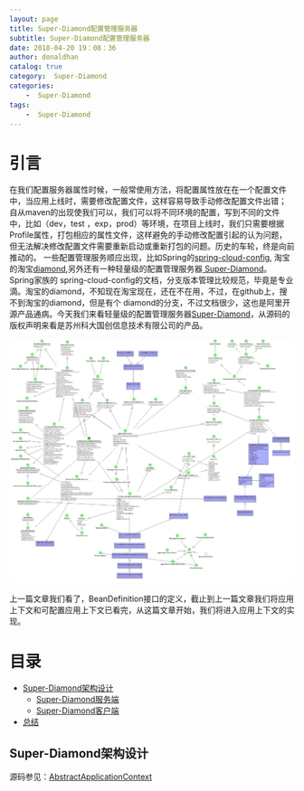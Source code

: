 ```yaml
---
layout: page
title: Super-Diamond配置管理服务器
subtitle: Super-Diamond配置管理服务器
date: 2018-04-20 19：08：36
author: donaldhan
catalog: true
category:  Super-Diamond
categories:
    -  Super-Diamond
tags:
    -  Super-Diamond
---
```


# 引言

在我们配置服务器属性时候，一般常使用方法，将配置属性放在在一个配置文件中，当应用上线时，需要修改配置文件，这样容易导致手动修改配置文件出错；
自从maven的出现使我们可以，我们可以将不同环境的配置，写到不同的文件中，比如（dev，test ，exp，prod）等环境，在项目上线时，我们只需要根据
Profile属性，打包相应的属性文件，这样避免的手动修改配置引起的认为问题，但无法解决修改配置文件需要重新启动或重新打包的问题。历史的车轮，终是向前推动的。
一些配置管理服务顺应出现，比如Spring的[spring-cloud-config][], 淘宝的淘宝[diamond][],另外还有一种轻量级的配置管理服务器[ Super-Diamond][]。Spring家族的
spring-cloud-config的文档，分支版本管理比较规范，毕竟是专业滴。淘宝的diamond，不知现在淘宝现在，还在不在用，不过，在github上，搜不到淘宝的diamond，但是有个
diamond的分支，不过文档很少，这也是阿里开源产品通病。今天我们来看轻量级的配置管理服务器[Super-Diamond][]，从源码的版权声明来看是苏州科大国创信息技术有限公司的产品。


![BeanDefinition](/image/spring-context/BeanDefinition.png)

[BeanDefinition接口]:https://donaldhan.github.io/spring-framework/2017/12/26/BeanDefinition%E6%8E%A5%E5%8F%A3%E5%AE%9A%E4%B9%89.html "BeanDefinition接口"

上一篇文章我们看了，BeanDefinition接口的定义，截止到上一篇文章我们将应用上下文和可配置应用上下文已看完，从这篇文章开始，我们将进入应用上下文的实现。

[spring-cloud-config]:https://github.com/Donaldhan/spring-cloud-config "spring-cloud-config"  
[diamond]:https://github.com/takeseem/diamond "diamond"  
[Super-Diamond]:https://github.com/Donaldhan/super-diamond "Super-Diamond"

# 目录
* [Super-Diamond架构设计](super-diamond架构设计)
    * [Super-Diamond服务端](#)
    * [Super-Diamond客户端](#)
* [总结](#总结)

## Super-Diamond架构设计
源码参见：[AbstractApplicationContext][]

[AbstractApplicationContext]: "AbstractApplicationContext"

```java
```

